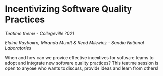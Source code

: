 # Incentivizing Software Quality Practices

*Teatime theme - Collegeville 2021*

*Elaine Raybourn, Miranda Mundt & Reed Milewicz - Sandia National Laboratories*

When and how can we provide effective incentives for software teams to adopt and integrate new software quality practices?  This teatime session is open to anyone who wants to discuss, provide ideas and learn from others!
